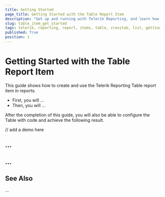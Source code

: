 ```yaml
---
title: Getting Started
page_title: Getting Started with the Table Report Item
description: "Get up and running with Telerik Reporting, and learn how to create and use the Table report item and its Crosstab and List template items in reports."
slug: table_item_get_started
tags: telerik, reporting, report, items, table, crosstab, list, getting, started
published: True
position: 1
---
```


# Getting Started with the Table Report Item

This guide shows how to create and use the Telerik Reporting Table report item in reports. 

* First, you will ... 
* Then, you will ...  

After the completion of this guide, you will also be able to configure the Table with code and achieve the following result. 

// add a demo here 

## ...


## ...

## See Also 

...